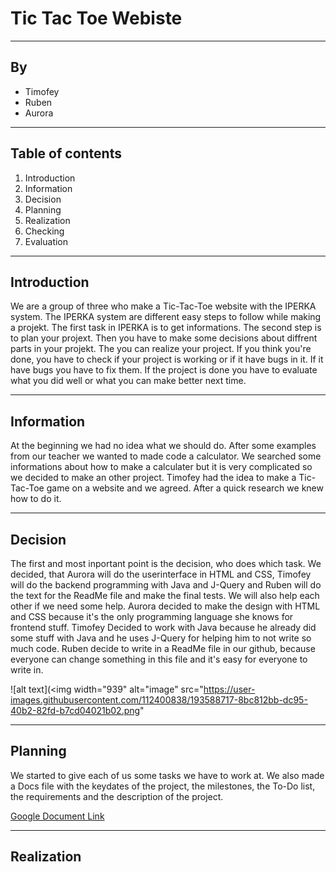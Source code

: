 # Tic Tac Toe Webiste

---

## By

- Timofey
- Ruben
- Aurora

---

## Table of contents

1. Introduction
2. Information
3. Decision
4. Planning
5. Realization
6. Checking
7. Evaluation

---

## Introduction

We are a group of three who make a Tic-Tac-Toe website with the IPERKA system.
The IPERKA system are different easy steps to follow while making a projekt. The first task in IPERKA is to get informations. The second step is to plan your projext. Then you have to make some decisions about diffrent parts in your projekt. The you can realize your project. If you think you're done, you have to check if your project is working or if it have bugs in it. If it have bugs you have to fix them. If the project is done you have to evaluate what you did well or what you can make better next time.

---

## Information

At the beginning we had no idea what we should do. After some examples from our teacher we wanted to made code a calculator. We searched some informations about how to make a calculater but it is very complicated so we decided to make an other project. Timofey had the idea to make a Tic-Tac-Toe game on a website and we agreed. After a quick research we knew how to do it.

---

## Decision

The first and most inportant point is the decision, who does which task. We decided, that Aurora will do the userinterface in HTML and CSS, Timofey will do the backend programming with Java and J-Query and Ruben will do the text for the ReadMe file and make the final tests. We will also help each other if we need some help. Aurora decided to make the design with HTML and CSS because it's the only programming language she knows for frontend stuff. Timofey Decided to work with Java because he already did some stuff with Java and he uses J-Query for helping him to not write so much code. Ruben decide to write in a ReadMe file in our github, because everyone can change something in this file and it's easy for everyone to write in.

![alt text](<img width="939" alt="image" src="https://user-images.githubusercontent.com/112400838/193588717-8bc812bb-dc95-40b2-82fd-b7cd04021b02.png"

---

## Planning

We started to give each of us some tasks we have to work at. We also made a Docs file with the keydates of the project, the milestones, the To-Do list, the requirements and the description of the project.

[Google Document Link](https://docs.google.com/document/d/1Q76CZHwCyf05I1FYw0I5LlIXezh8ZpCCi-Iak7Qj9XI/edit)

---

## Realization




